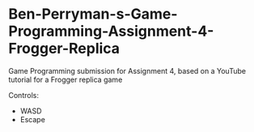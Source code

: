 # Ben-Perryman-s-Game-Programming-Assignment-4-Frogger-Replica
Game Programming submission for Assignment 4, based on a YouTube tutorial for a Frogger replica game

Controls:
- WASD
- Escape
